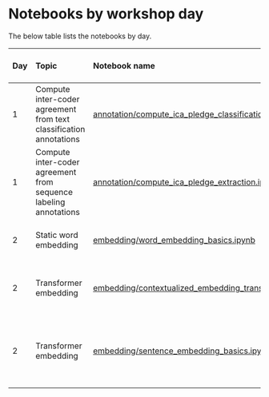 # Notebooks by workshop day 

The below table lists the notebooks by day.

| Day | Topic | Notebook name | Keywords | *Google Colab* link |
|:--- |:----- |:------------- |:-------- |:-------------------:| 
| 1   | Compute inter-coder agreement from text classification annotations | [annotation/compute_ica_pledge_classification.ipynb](./annotation/compute_ica_pledge_classification.ipynb) | content analysis, annotation, reliability, text classification | <br><a target="_blank" href="https://colab.research.google.com/github/haukelicht/advanced_text_analysis/blob/main/notebooks/annotation/compute_ica_pledge_classification.ipynb"><img src="https://colab.research.google.com/assets/colab-badge.svg" alt="Open In Colab"/></a> |
| 1   | Compute inter-coder agreement from sequence labeling annotations | [annotation/compute_ica_pledge_extraction.ipynb](./annotation/compute_ica_pledge_extraction.ipynb) | content analysis, annotation, reliability, sequence labeling | <br><a target="_blank" href="https://colab.research.google.com/github/haukelicht/advanced_text_analysis/blob/main/notebooks/annotation/compute_ica_pledge_extraction.ipynb"><img src="https://colab.research.google.com/assets/colab-badge.svg" alt="Open In Colab"/></a> |
| 2   | Static word embedding | [embedding/word_embedding_basics.ipynb](./embedding/word_embedding_basics.ipynb) | static word embedding, similarity, word2vec | <a target="_blank" href="https://colab.research.google.com/github/haukelicht/advanced_text_analysis/blob/main/notebooks/embedding/word_embedding_basics.ipynb"><img src="https://colab.research.google.com/assets/colab-badge.svg" alt="Open In Colab"/></a> |
| 2   | Transformer embedding | [embedding/contextualized_embedding_transformers_explained.ipynb](./embedding/contextualized_embedding_transformers_explained.ipynb) | transformers, contextualized embedding, attention, word senses | <a target="_blank" href="https://colab.research.google.com/github/haukelicht/advanced_text_analysis/blob/main/notebooks/embedding/contextualized_embedding_transformers_explained.ipynb"><img src="https://colab.research.google.com/assets/colab-badge.svg" alt="Open In Colab"/></a> |
| 2   |  Transformer embedding | [embedding/sentence_embedding_basics.ipynb](./embedding/sentence_embedding_basics.ipynb) | sentence transformer, sentence embedding, relevance ranking, clustering | <a target="_blank" href="https://colab.research.google.com/github/haukelicht/advanced_text_analysis/blob/main/notebooks/embedding/sentence_embedding_basics.ipynb"><img src="https://colab.research.google.com/assets/colab-badge.svg" alt="Open In Colab"/></a> |
